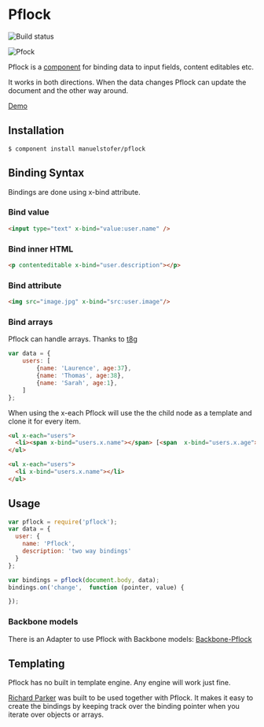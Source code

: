# Pflock

![Build status](https://api.travis-ci.org/manuelstofer/pflock.png)

![Pfock](https://raw.github.com/manuelstofer/pflock/master/resources/pflock.jpg)

Pflock is a [component](http://github.com/component/) for binding data to input
fields, content editables etc.

It works in both directions. When the data changes Pflock
can update the document and the other way around.

[Demo](http://manuelstofer.github.com/pflock/)

## Installation

```
$ component install manuelstofer/pflock
```


## Binding Syntax

Bindings are done using x-bind attribute.


### Bind value

```HTML
<input type="text" x-bind="value:user.name" />
```

### Bind inner HTML

```HTML
<p contenteditable x-bind="user.description"></p>
```

### Bind attribute

```HTML
<img src="image.jpg" x-bind="src:user.image"/>

```

### Bind arrays
Pflock can handle arrays. Thanks to [t8g](https://github.com/t8g)

```Javascript
var data = {
    users: [
        {name: 'Laurence', age:37},
        {name: 'Thomas', age:38},
        {name: 'Sarah', age:1},
    ]
};
```

When using the x-each Pflock will use the the child node as a template and clone it for every item.

```Html
<ul x-each="users">
  <li><span x-bind="users.x.name"></span> [<span  x-bind="users.x.age"></span>]</li>
</ul>

<ul x-each="users">
  <li x-bind="users.x.name"></li>
</ul>
```


## Usage

```Javascript
var pflock = require('pflock');
var data = {
  user: {
    name: 'Pflock',
    description: 'two way bindings'
  }
};

var bindings = pflock(document.body, data);
bindings.on('change',  function (pointer, value) {

});
```

### Backbone models
There is an Adapter to use Pflock with Backbone models: [Backbone-Pflock](http://github.com/manuelstofer/backbone-pflock)


## Templating
Pflock has no built in template engine. Any engine will work just fine.

[Richard Parker](http://github.com/manuelstofer/richardparker) was built
to be used together with Pflock. It makes it easy to create the bindings by
keeping track over the binding pointer when you iterate over objects or arrays.
